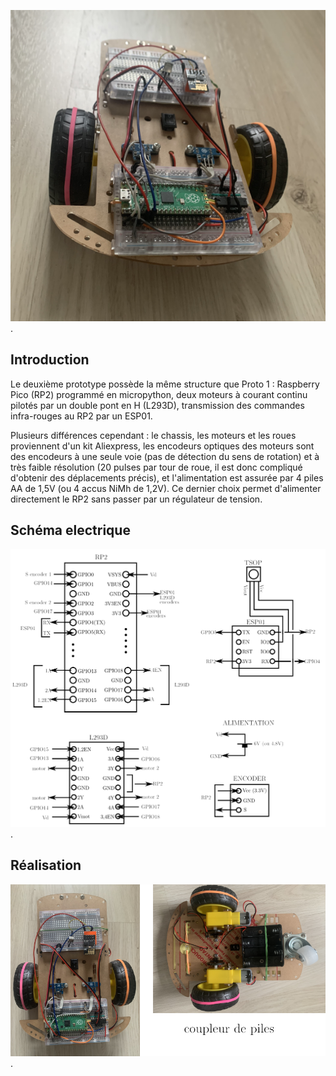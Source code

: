 ![](photo_1.png).

## Introduction

Le deuxième prototype possède la même structure que Proto 1 : Raspberry Pico (RP2) programmé en micropython, deux moteurs à courant continu pilotés par un double pont en H (L293D), transmission des commandes infra-rouges au RP2 par un ESP01.

Plusieurs différences cependant : le chassis, les moteurs et les roues proviennent d'un kit Aliexpress, les encodeurs optiques des moteurs sont des encodeurs à une seule voie (pas de détection du sens de rotation) et à très faible résolution (20 pulses par tour de roue, il est donc compliqué d'obtenir des déplacements précis), et l'alimentation est assurée par 4 piles AA de 1,5V (ou 4 accus NiMh de 1,2V). Ce dernier choix permet d'alimenter directement le RP2 sans passer par un régulateur de tension.

## Schéma electrique

![](Schema.png).

## Réalisation

![](photo_2.png).

